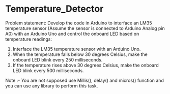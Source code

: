 # Temperature_Detector
Problem statement: Develop the code in Arduino to interface an LM35 temperature sensor (Assume the sensor is connected to Arduino Analog pin A0) with an Arduino Uno and control the onboard LED based on temperature readings: 
1.	Interface the LM35 temperature sensor with an Arduino Uno. 
2.	When the temperature falls below 30 degrees Celsius, make the onboard LED blink every 250 milliseconds.
3.	If the temperature rises above 30 degrees Celsius, make the onboard LED blink every 500 milliseconds.

Note :-  You are not supposed use Millis(), delay() and micros() function and you can use any library to perform this task.
